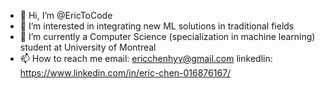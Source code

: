 - 👋 Hi, I’m @EricToCode
- 👀 I’m interested in integrating new ML solutions in traditional fields
- 🌱 I’m currently a Computer Science (specialization in machine learning) student at University of Montreal
- 📫 How to reach me 
  email: ericchenhyy@gmail.com
  linkedlin: https://www.linkedin.com/in/eric-chen-016876167/

<!---
EricToCode/EricToCode is a ✨ special ✨ repository because its `README.md` (this file) appears on your GitHub profile.
You can click the Preview link to take a look at your changes.
--->
